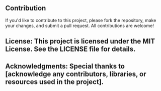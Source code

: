  ## Contribution
 If you'd like to contribute to this project, please fork the repository, make your changes, and submit a pull request. All contributions are welcome! 
 
 ## License: This project is licensed under the MIT License. See the LICENSE file for details. 
 
 ## Acknowledgments: Special thanks to [acknowledge any contributors, libraries, or resources used in the project].